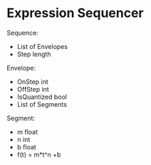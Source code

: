 
# Expression Sequencer

Sequence:

* List of Envelopes
* Step length

Envelope:
* OnStep int
* OffStep int
* IsQuantized bool
* List of Segments

Segment:
* m float
* n int
* b float
* f(t) = m*t^n +b
